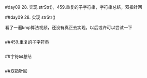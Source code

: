 #day09 28. 实现 strStr()，459.重复的子字符串，字符串总结，双指针回

##day09 28. 实现 strStr()

看了一遍kmp算法视频，还没有真正去实现，以后或许可以尝试一下

```java


```
##459.重复的子字符串



```java


```
##字符串总结



```java


```
##双指针回



```java


```

